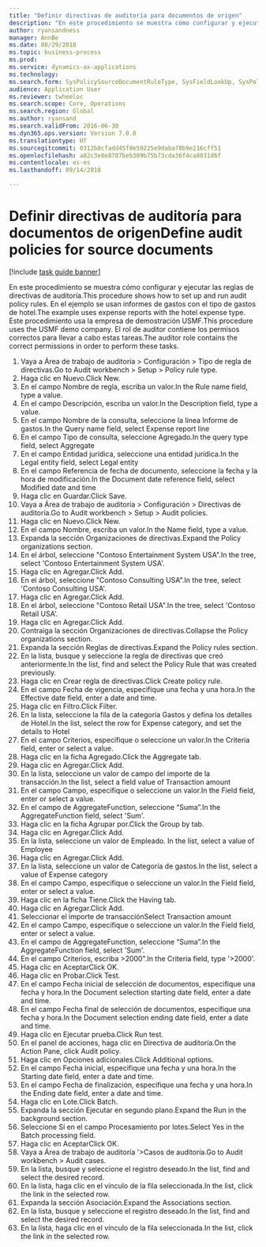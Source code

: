 ```yaml
--- 
title: "Definir directivas de auditoría para documentos de origen"
description: "En este procedimiento se muestra cómo configurar y ejecutar las reglas de directivas de auditoría."
author: ryansandness
manager: AnnBe
ms.date: 08/29/2018
ms.topic: business-process
ms.prod: 
ms.service: dynamics-ax-applications
ms.technology: 
ms.search.form: SysPolicySourceDocumentRuleType, SysFieldLookUp, SysPolicyListPage, SysPolicy, AuditPolicyRule, SysQueryForm, SysQueryFieldLookUp, AuditPolicyDateSelection, AuditPolicyAdditionalOption, BatchJob, CaseDetail
audience: Application User
ms.reviewer: twheeloc
ms.search.scope: Core, Operations
ms.search.region: Global
ms.author: ryansand
ms.search.validFrom: 2016-06-30
ms.dyn365.ops.version: Version 7.0.0
ms.translationtype: HT
ms.sourcegitcommit: 0312b8cfadd45f8e59225e9daba78b9e216cff51
ms.openlocfilehash: a82c3e8e8787beb309b75b73cda36f4ca8031d6f
ms.contentlocale: es-es
ms.lasthandoff: 09/14/2018

---
```

# <a name="define-audit-policies-for-source-documents"></a><span data-ttu-id="b6a79-103">Definir directivas de auditoría para documentos de origen</span><span class="sxs-lookup"><span data-stu-id="b6a79-103">Define audit policies for source documents</span></span>

[!include [task guide banner](../../includes/task-guide-banner.md)]

<span data-ttu-id="b6a79-104">En este procedimiento se muestra cómo configurar y ejecutar las reglas de directivas de auditoría.</span><span class="sxs-lookup"><span data-stu-id="b6a79-104">This procedure shows how to set up and run audit policy rules.</span></span> <span data-ttu-id="b6a79-105">En el ejemplo se usan informes de gastos con el tipo de gastos de hotel.</span><span class="sxs-lookup"><span data-stu-id="b6a79-105">The example uses expense reports with the hotel expense type.</span></span> <span data-ttu-id="b6a79-106">Este procedimiento usa la empresa de demostración USMF.</span><span class="sxs-lookup"><span data-stu-id="b6a79-106">This procedure uses the USMF demo company.</span></span> <span data-ttu-id="b6a79-107">El rol de auditor contiene los permisos correctos para llevar a cabo estas tareas.</span><span class="sxs-lookup"><span data-stu-id="b6a79-107">The auditor role contains the correct permissions in order to perform these tasks.</span></span>

1. <span data-ttu-id="b6a79-108">Vaya a Área de trabajo de auditoría > Configuración > Tipo de regla de directivas.</span><span class="sxs-lookup"><span data-stu-id="b6a79-108">Go to Audit workbench > Setup > Policy rule type.</span></span>
2. <span data-ttu-id="b6a79-109">Haga clic en Nuevo.</span><span class="sxs-lookup"><span data-stu-id="b6a79-109">Click New.</span></span>
3. <span data-ttu-id="b6a79-110">En el campo Nombre de regla, escriba un valor.</span><span class="sxs-lookup"><span data-stu-id="b6a79-110">In the Rule name field, type a value.</span></span>
4. <span data-ttu-id="b6a79-111">En el campo Descripción, escriba un valor.</span><span class="sxs-lookup"><span data-stu-id="b6a79-111">In the Description field, type a value.</span></span>
5. <span data-ttu-id="b6a79-112">En el campo Nombre de la consulta, seleccione la línea Informe de gastos.</span><span class="sxs-lookup"><span data-stu-id="b6a79-112">In the Query name field, select Expense report line</span></span>
6. <span data-ttu-id="b6a79-113">En el campo Tipo de consulta, seleccione Agregado.</span><span class="sxs-lookup"><span data-stu-id="b6a79-113">In the query type field, select Aggregate</span></span>
7. <span data-ttu-id="b6a79-114">En el campo Entidad jurídica, seleccione una entidad jurídica.</span><span class="sxs-lookup"><span data-stu-id="b6a79-114">In the Legal entity field, select Legal entity</span></span>
8. <span data-ttu-id="b6a79-115">En el campo Referencia de fecha de documento, seleccione la fecha y la hora de modificación.</span><span class="sxs-lookup"><span data-stu-id="b6a79-115">In the Document date reference field, select Modified date and time</span></span>
9. <span data-ttu-id="b6a79-116">Haga clic en Guardar.</span><span class="sxs-lookup"><span data-stu-id="b6a79-116">Click Save.</span></span>
10. <span data-ttu-id="b6a79-117">Vaya a Área de trabajo de auditoría > Configuración > Directivas de auditoría.</span><span class="sxs-lookup"><span data-stu-id="b6a79-117">Go to Audit workbench > Setup > Audit policies.</span></span>
11. <span data-ttu-id="b6a79-118">Haga clic en Nuevo.</span><span class="sxs-lookup"><span data-stu-id="b6a79-118">Click New.</span></span>
12. <span data-ttu-id="b6a79-119">En el campo Nombre, escriba un valor.</span><span class="sxs-lookup"><span data-stu-id="b6a79-119">In the Name field, type a value.</span></span>
13. <span data-ttu-id="b6a79-120">Expanda la sección Organizaciones de directivas.</span><span class="sxs-lookup"><span data-stu-id="b6a79-120">Expand the Policy organizations section.</span></span>
14. <span data-ttu-id="b6a79-121">En el árbol, seleccione "Contoso Entertainment System USA".</span><span class="sxs-lookup"><span data-stu-id="b6a79-121">In the tree, select 'Contoso Entertainment System USA'.</span></span>
15. <span data-ttu-id="b6a79-122">Haga clic en Agregar.</span><span class="sxs-lookup"><span data-stu-id="b6a79-122">Click Add.</span></span>
16. <span data-ttu-id="b6a79-123">En el árbol, seleccione "Contoso Consulting USA".</span><span class="sxs-lookup"><span data-stu-id="b6a79-123">In the tree, select 'Contoso Consulting USA'.</span></span>
17. <span data-ttu-id="b6a79-124">Haga clic en Agregar.</span><span class="sxs-lookup"><span data-stu-id="b6a79-124">Click Add.</span></span>
18. <span data-ttu-id="b6a79-125">En el árbol, seleccione "Contoso Retail USA".</span><span class="sxs-lookup"><span data-stu-id="b6a79-125">In the tree, select 'Contoso Retail USA'.</span></span>
19. <span data-ttu-id="b6a79-126">Haga clic en Agregar.</span><span class="sxs-lookup"><span data-stu-id="b6a79-126">Click Add.</span></span>
20. <span data-ttu-id="b6a79-127">Contraiga la sección Organizaciones de directivas.</span><span class="sxs-lookup"><span data-stu-id="b6a79-127">Collapse the Policy organizations section.</span></span>
21. <span data-ttu-id="b6a79-128">Expanda la sección Reglas de directivas.</span><span class="sxs-lookup"><span data-stu-id="b6a79-128">Expand the Policy rules section.</span></span>
22. <span data-ttu-id="b6a79-129">En la lista, busque y seleccione la regla de directivas que creó anteriormente.</span><span class="sxs-lookup"><span data-stu-id="b6a79-129">In the list, find and select the Policy Rule that was created previously.</span></span>
23. <span data-ttu-id="b6a79-130">Haga clic en Crear regla de directivas.</span><span class="sxs-lookup"><span data-stu-id="b6a79-130">Click Create policy rule.</span></span>
24. <span data-ttu-id="b6a79-131">En el campo Fecha de vigencia, especifique una fecha y una hora.</span><span class="sxs-lookup"><span data-stu-id="b6a79-131">In the Effective date field, enter a date and time.</span></span>
25. <span data-ttu-id="b6a79-132">Haga clic en Filtro.</span><span class="sxs-lookup"><span data-stu-id="b6a79-132">Click Filter.</span></span>
26. <span data-ttu-id="b6a79-133">En la lista, seleccione la fila de la categoría Gastos y defina los detalles de Hotel.</span><span class="sxs-lookup"><span data-stu-id="b6a79-133">In the list, select the row for Expense category, and set the details to Hotel</span></span>
27. <span data-ttu-id="b6a79-134">En el campo Criterios, especifique o seleccione un valor.</span><span class="sxs-lookup"><span data-stu-id="b6a79-134">In the Criteria field, enter or select a value.</span></span>
28. <span data-ttu-id="b6a79-135">Haga clic en la ficha Agregado.</span><span class="sxs-lookup"><span data-stu-id="b6a79-135">Click the Aggregate tab.</span></span>
29. <span data-ttu-id="b6a79-136">Haga clic en Agregar.</span><span class="sxs-lookup"><span data-stu-id="b6a79-136">Click Add.</span></span>
30. <span data-ttu-id="b6a79-137">En la lista, seleccione un valor de campo del importe de la transacción.</span><span class="sxs-lookup"><span data-stu-id="b6a79-137">In the list, select a field value of Transaction amount</span></span>
31. <span data-ttu-id="b6a79-138">En el campo Campo, especifique o seleccione un valor.</span><span class="sxs-lookup"><span data-stu-id="b6a79-138">In the Field field, enter or select a value.</span></span>
32. <span data-ttu-id="b6a79-139">En el campo de AggregateFunction, seleccione “Suma”.</span><span class="sxs-lookup"><span data-stu-id="b6a79-139">In the AggregateFunction field, select 'Sum'.</span></span>
33. <span data-ttu-id="b6a79-140">Haga clic en la ficha Agrupar por.</span><span class="sxs-lookup"><span data-stu-id="b6a79-140">Click the Group by tab.</span></span>
34. <span data-ttu-id="b6a79-141">Haga clic en Agregar.</span><span class="sxs-lookup"><span data-stu-id="b6a79-141">Click Add.</span></span>
35. <span data-ttu-id="b6a79-142">En la lista, seleccione un valor de Empleado. </span><span class="sxs-lookup"><span data-stu-id="b6a79-142">In the list, select a value of Employee</span></span> 
36. <span data-ttu-id="b6a79-143">Haga clic en Agregar.</span><span class="sxs-lookup"><span data-stu-id="b6a79-143">Click Add.</span></span>
37. <span data-ttu-id="b6a79-144">En la lista, seleccione un valor de Categoría de gastos.</span><span class="sxs-lookup"><span data-stu-id="b6a79-144">In the list, select a value of Expense category</span></span>
38. <span data-ttu-id="b6a79-145">En el campo Campo, especifique o seleccione un valor.</span><span class="sxs-lookup"><span data-stu-id="b6a79-145">In the Field field, enter or select a value.</span></span>
39. <span data-ttu-id="b6a79-146">Haga clic en la ficha Tiene.</span><span class="sxs-lookup"><span data-stu-id="b6a79-146">Click the Having tab.</span></span>
40. <span data-ttu-id="b6a79-147">Haga clic en Agregar.</span><span class="sxs-lookup"><span data-stu-id="b6a79-147">Click Add.</span></span>
41. <span data-ttu-id="b6a79-148">Seleccionar el importe de transacción</span><span class="sxs-lookup"><span data-stu-id="b6a79-148">Select Transaction amount</span></span>
42. <span data-ttu-id="b6a79-149">En el campo Campo, especifique o seleccione un valor.</span><span class="sxs-lookup"><span data-stu-id="b6a79-149">In the Field field, enter or select a value.</span></span>
43. <span data-ttu-id="b6a79-150">En el campo de AggregateFunction, seleccione “Suma”.</span><span class="sxs-lookup"><span data-stu-id="b6a79-150">In the AggregateFunction field, select 'Sum'.</span></span>
44. <span data-ttu-id="b6a79-151">En el campo Criterios, escriba >2000".</span><span class="sxs-lookup"><span data-stu-id="b6a79-151">In the Criteria field, type '>2000'.</span></span>
45. <span data-ttu-id="b6a79-152">Haga clic en Aceptar</span><span class="sxs-lookup"><span data-stu-id="b6a79-152">Click OK.</span></span>
46. <span data-ttu-id="b6a79-153">Haga clic en Probar.</span><span class="sxs-lookup"><span data-stu-id="b6a79-153">Click Test.</span></span>
47. <span data-ttu-id="b6a79-154">En el campo Fecha inicial de selección de documentos, especifique una fecha y hora.</span><span class="sxs-lookup"><span data-stu-id="b6a79-154">In the Document selection starting date field, enter a date and time.</span></span>
48. <span data-ttu-id="b6a79-155">En el campo Fecha final de selección de documentos, especifique una fecha y hora.</span><span class="sxs-lookup"><span data-stu-id="b6a79-155">In the Document selection ending date field, enter a date and time.</span></span>
49. <span data-ttu-id="b6a79-156">Haga clic en Ejecutar prueba.</span><span class="sxs-lookup"><span data-stu-id="b6a79-156">Click Run test.</span></span>
50. <span data-ttu-id="b6a79-157">En el panel de acciones, haga clic en Directiva de auditoría.</span><span class="sxs-lookup"><span data-stu-id="b6a79-157">On the Action Pane, click Audit policy.</span></span>
51. <span data-ttu-id="b6a79-158">Haga clic en Opciones adicionales.</span><span class="sxs-lookup"><span data-stu-id="b6a79-158">Click Additional options.</span></span>
52. <span data-ttu-id="b6a79-159">En el campo Fecha inicial, especifique una fecha y una hora.</span><span class="sxs-lookup"><span data-stu-id="b6a79-159">In the Starting date field, enter a date and time.</span></span>
53. <span data-ttu-id="b6a79-160">En el campo Fecha de finalización, especifique una fecha y una hora.</span><span class="sxs-lookup"><span data-stu-id="b6a79-160">In the Ending date field, enter a date and time.</span></span>
54. <span data-ttu-id="b6a79-161">Haga clic en Lote.</span><span class="sxs-lookup"><span data-stu-id="b6a79-161">Click Batch.</span></span>
55. <span data-ttu-id="b6a79-162">Expanda la sección Ejecutar en segundo plano.</span><span class="sxs-lookup"><span data-stu-id="b6a79-162">Expand the Run in the background section.</span></span>
56. <span data-ttu-id="b6a79-163">Seleccione Sí en el campo Procesamiento por lotes.</span><span class="sxs-lookup"><span data-stu-id="b6a79-163">Select Yes in the Batch processing field.</span></span>
57. <span data-ttu-id="b6a79-164">Haga clic en Aceptar</span><span class="sxs-lookup"><span data-stu-id="b6a79-164">Click OK.</span></span>
58. <span data-ttu-id="b6a79-165">Vaya a Área de trabajo de auditoría '>Casos de auditoría.</span><span class="sxs-lookup"><span data-stu-id="b6a79-165">Go to Audit workbench > Audit cases.</span></span>
59. <span data-ttu-id="b6a79-166">En la lista, busque y seleccione el registro deseado.</span><span class="sxs-lookup"><span data-stu-id="b6a79-166">In the list, find and select the desired record.</span></span>
60. <span data-ttu-id="b6a79-167">En la lista, haga clic en el vínculo de la fila seleccionada.</span><span class="sxs-lookup"><span data-stu-id="b6a79-167">In the list, click the link in the selected row.</span></span>
61. <span data-ttu-id="b6a79-168">Expanda la sección Asociación.</span><span class="sxs-lookup"><span data-stu-id="b6a79-168">Expand the Associations section.</span></span>
62. <span data-ttu-id="b6a79-169">En la lista, busque y seleccione el registro deseado.</span><span class="sxs-lookup"><span data-stu-id="b6a79-169">In the list, find and select the desired record.</span></span>
63. <span data-ttu-id="b6a79-170">En la lista, haga clic en el vínculo de la fila seleccionada.</span><span class="sxs-lookup"><span data-stu-id="b6a79-170">In the list, click the link in the selected row.</span></span>



